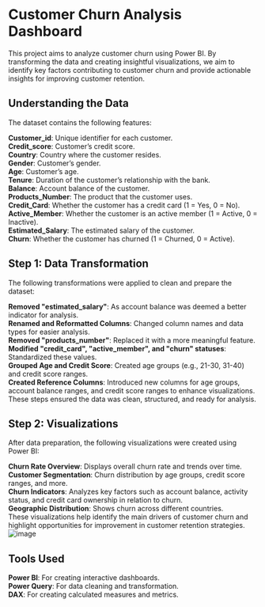 # Customer Churn Analysis Dashboard
This project aims to analyze customer churn using Power BI. By transforming the data and creating insightful visualizations, we aim to identify key factors contributing to customer churn and provide actionable insights for improving customer retention.

## Understanding the Data
The dataset contains the following features:

**Customer_id**: Unique identifier for each customer.  
**Credit_score**: Customer’s credit score.  
**Country**: Country where the customer resides.  
**Gender**: Customer’s gender.  
**Age**: Customer’s age.  
**Tenure**: Duration of the customer’s relationship with the bank.  
**Balance**: Account balance of the customer.  
**Products_Number**: The product that the customer uses.  
**Credit_Card**: Whether the customer has a credit card (1 = Yes, 0 = No).  
**Active_Member**: Whether the customer is an active member (1 = Active, 0 = Inactive).  
**Estimated_Salary**: The estimated salary of the customer.  
**Churn**: Whether the customer has churned (1 = Churned, 0 = Active).  

## Step 1: Data Transformation
The following transformations were applied to clean and prepare the dataset:  

**Removed "estimated_salary"**: As account balance was deemed a better indicator for analysis.  
**Renamed and Reformatted Columns**: Changed column names and data types for easier analysis.  
**Removed "products_number"**: Replaced it with a more meaningful feature.  
**Modified "credit_card", "active_member", and "churn" statuses**: Standardized these values.  
**Grouped Age and Credit Score**: Created age groups (e.g., 21-30, 31-40) and credit score ranges.  
**Created Reference Columns**: Introduced new columns for age groups, account balance ranges, and credit score ranges to enhance visualizations.  
These steps ensured the data was clean, structured, and ready for analysis.  

## Step 2: Visualizations
After data preparation, the following visualizations were created using Power BI:  

**Churn Rate Overview**: Displays overall churn rate and trends over time.  
**Customer Segmentation**: Churn distribution by age groups, credit score ranges, and more.  
**Churn Indicators**: Analyzes key factors such as account balance, activity status, and credit card ownership in relation to churn.  
**Geographic Distribution**: Shows churn across different countries.  
These visualizations help identify the main drivers of customer churn and highlight opportunities for improvement in customer retention strategies.  
![image](https://github.com/user-attachments/assets/407e400d-a64d-4674-a410-76b8d83ac119)



## Tools Used
**Power BI**: For creating interactive dashboards.  
**Power Query**: For data cleaning and transformation.  
**DAX**: For creating calculated measures and metrics.  
